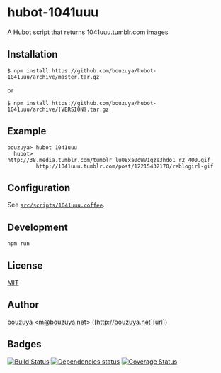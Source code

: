 # hubot-1041uuu

A Hubot script that returns 1041uuu.tumblr.com images

## Installation

    $ npm install https://github.com/bouzuya/hubot-1041uuu/archive/master.tar.gz

or

    $ npm install https://github.com/bouzuya/hubot-1041uuu/archive/{VERSION}.tar.gz

## Example

    bouzuya> hubot 1041uuu
      hubot> http://38.media.tumblr.com/tumblr_lu08xa0oWV1qze3hdo1_r2_400.gif
             http://1041uuu.tumblr.com/post/12215432170/reblogirl-gif

## Configuration

See [`src/scripts/1041uuu.coffee`](src/scripts/1041uuu.coffee).

## Development

`npm run`

## License

[MIT](LICENSE)

## Author

[bouzuya][user] &lt;[m@bouzuya.net][mail]&gt; ([http://bouzuya.net][url])

## Badges

[![Build Status][travis-badge]][travis]
[![Dependencies status][david-dm-badge]][david-dm]
[![Coverage Status][coveralls-badge]][coveralls]

[travis]: https://travis-ci.org/bouzuya/hubot-1041uuu
[travis-badge]: https://travis-ci.org/bouzuya/hubot-1041uuu.svg?branch=master
[david-dm]: https://david-dm.org/bouzuya/hubot-1041uuu
[david-dm-badge]: https://david-dm.org/bouzuya/hubot-1041uuu.png
[coveralls]: https://coveralls.io/r/bouzuya/hubot-1041uuu
[coveralls-badge]: https://img.shields.io/coveralls/bouzuya/hubot-1041uuu.svg
[user]: https://github.com/bouzuya
[mail]: mailto:m@bouzuya.net
[url]: http://bouzuya.net
